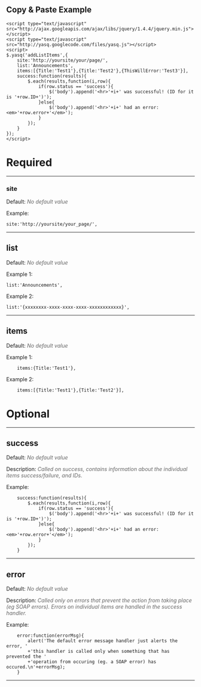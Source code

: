 ## Copy & Paste Example ##
```
<script type="text/javascript" src="http://ajax.googleapis.com/ajax/libs/jquery/1.4.4/jquery.min.js"></script> 
<script type="text/javascript" src="http://yasq.googlecode.com/files/yasq.js"></script> 
<script>
$.yasq('addListItems',{
	site:'http://yoursite/your/page/',
	list:'Announcements',
	items:[{Title:'Test1'},{Title:'Test2'},{ThisWillError:'Test3'}],
	success:function(results){
		$.each(results,function(i,row){
			if(row.status == 'success'){
				$('body').append('<hr>'+i+' was successful! (ID for it is '+row.ID+')');
			}else{
				$('body').append('<hr>'+i+' had an error: <em>'+row.error+'</em>');	
			}
		});
	}
});
</script>
```

# Required #


---


### site ###
Default: <font color='#666666'><i>No default value</i></font>

Example:
```
site:'http://yoursite/your_page/',
```


---


## list ##
Default: <font color='#666666'><i>No default value</i></font>

Example 1:
```
list:'Announcements',
```
Example 2:
```
list:'{xxxxxxxx-xxxx-xxxx-xxxx-xxxxxxxxxxxx}',
```

---


## items ##
Default: <font color='#666666'><i>No default value</i></font>

Example 1:
```
	items:{Title:'Test1'},
```
Example 2:
```
	items:[{Title:'Test1'},{Title:'Test2'}],
```

# Optional #


---


## success ##
Default: <font color='#666666'><i>No default value</i></font>

Description: <font color='#666666'><i>Called on success, contains information about the individual items success/failure, and IDs.</i></font>

Example:
```
    success:function(results){
        $.each(results,function(i,row){
            if(row.status == 'success'){
                $('body').append('<hr>'+i+' was successful! (ID for it is '+row.ID+')');
            }else{
                $('body').append('<hr>'+i+' had an error: <em>'+row.error+'</em>');	
            }
        });
    }
```


---


## error ##
Default: <font color='#666666'><i>No default value</i></font>

Description: <font color='#666666'><i>Called only on errors that prevent the action from taking place (eg SOAP errors). Errors on individual items are handled in the success handler.</i></font>

Example:
```
	error:function(errorMsg){
		alert('The default error message handler just alerts the error, '
		+'this handler is called only when something that has prevented the '
		+'operation from occuring (eg. a SOAP error) has occured.\n'+errorMsg);
	}
```


---
